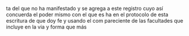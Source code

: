 ta del que no ha manifestado y se agrega a este registro cuyo
así concuerda el poder mismo con el que es
ha en el protocolo de esta escritura de que doy fe y usando el
com
pareciente de las facultades que incluye en la via y forma que más